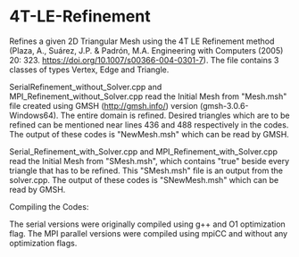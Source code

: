 # 4T-LE-Refinement
Refines a given 2D Triangular Mesh using the 4T LE Refinement method (Plaza, A., Suárez, J.P. & Padrón, M.A. Engineering with Computers (2005) 20: 323. https://doi.org/10.1007/s00366-004-0301-7).
The file contains 3 classes of types Vertex, Edge and Triangle.


SerialRefinement_without_Solver.cpp and MPI_Refinement_without_Solver.cpp read the Initial Mesh from "Mesh.msh" file created using GMSH (http://gmsh.info/) version (gmsh-3.0.6-Windows64). The entire domain is refined. Desired triangles which are to be refined can be mentioned near lines 436 and 488 respectively in the codes. The output of these codes is "NewMesh.msh" which can be read by GMSH.


Serial_Refinement_with_Solver.cpp and MPI_Refinement_with_Solver.cpp read the Initial Mesh from "SMesh.msh", which contains "true" beside every triangle that has to be refined. This "SMesh.msh" file is an output from the solver.cpp. The output of these codes is "SNewMesh.msh" which can be read by GMSH. 


Compiling the Codes:

The serial versions were originally compiled using g++ and O1 optimization flag. The MPI parallel versions were compiled using mpiCC and without any optimization flags.

